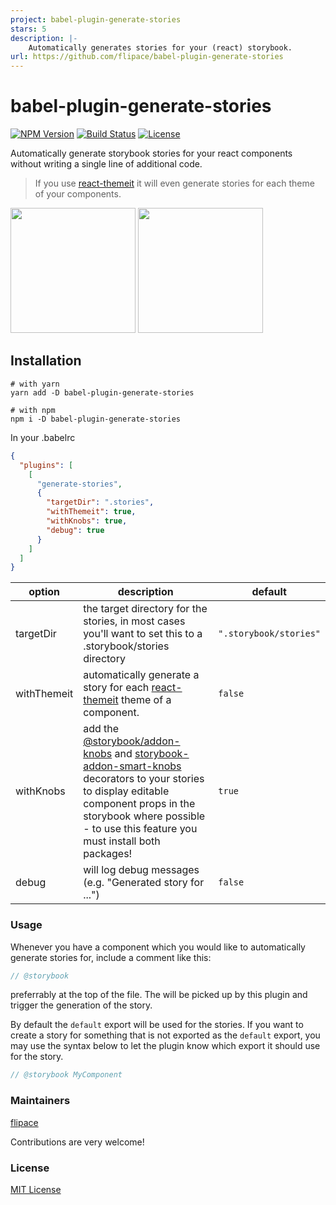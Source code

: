 ```yaml
---
project: babel-plugin-generate-stories
stars: 5
description: |-
    Automatically generates stories for your (react) storybook. 
url: https://github.com/flipace/babel-plugin-generate-stories
---
```


# babel-plugin-generate-stories

[![NPM Version](https://img.shields.io/npm/v/babel-plugin-generate-stories.svg)](https://npmjs.com/package/babel-plugin-generate-stories)
[![Build Status](https://travis-ci.org/flipace/babel-plugin-generate-stories.svg?branch=master)](https://travis-ci.org/flipace/babel-plugin-generate-stories)
[![License](https://img.shields.io/npm/l/babel-plugin-generate-stories.svg)](https://npmjs.com/package/babel-plugin-generate-stories)

Automatically generate storybook stories for your react components without writing a single line of additional code.

> If you use [react-themeit](https://github.com/flipace/react-themeit) it will even generate stories for each theme of your components.

<a href="_media/demo.png"><img src="_media/demo.png" width="200" /></a>
<a href="_media/demo-themeit.png"><img src="_media/demo-themeit.png" width="200" /></a>

## Installation

```Shell
# with yarn
yarn add -D babel-plugin-generate-stories

# with npm
npm i -D babel-plugin-generate-stories
```

In your .babelrc

```json
{
  "plugins": [
    [
      "generate-stories",
      {
        "targetDir": ".stories",
        "withThemeit": true,
        "withKnobs": true,
        "debug": true
      }
    ]
  ]
}
```

|  option  |  description   |  default   |
| --- | --- | --- |
| targetDir | the target directory for the stories, in most cases you'll want to set this to a .storybook/stories directory | ```".storybook/stories"```
|   withThemeit  | automatically generate a story for each [react-themeit](https://github.com/flipace/react-themeit) theme of a component. | ```false``` |
|   withKnobs  | add the [@storybook/addon-knobs](https://github.com/storybooks/storybook/tree/master/addons/knobs) and [storybook-addon-smart-knobs](https://github.com/storybooks/addon-smart-knobs) decorators to your stories to display editable component props in the storybook where possible - to use this feature you must install both packages! |   ```true```  |
| debug | will log debug messages (e.g. "Generated story for ...") | ```false``` |

### Usage

Whenever you have a component which you would like to automatically generate stories for, include a comment like this:

```js
// @storybook
```

preferrably at the top of the file. The will be picked up by this plugin
and trigger the generation of the story.

By default the ```default``` export will be used for the stories.
If you want to create a story for something that is not exported as the ```default``` export, you may use the syntax below to let the plugin know which export it should use for the story.

```js
// @storybook MyComponent
```

### Maintainers

[flipace](http://github.com/flipace)

Contributions are very welcome!

### License
[MIT License](LICENSE)

